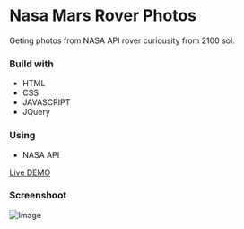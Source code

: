 # Nasa Mars Rover Photos
Geting photos from NASA API rover curiousity from 2100 sol.

### **Build with**
- HTML
- CSS
- JAVASCRIPT
- JQuery

### **Using**
- NASA API

[Live DEMO](https://dyminki.github.io/ToDoList/)

### Screenshoot

![Image](https://github.com/dyminki/KaitenZushi/blob/master/nasaRover.png)
